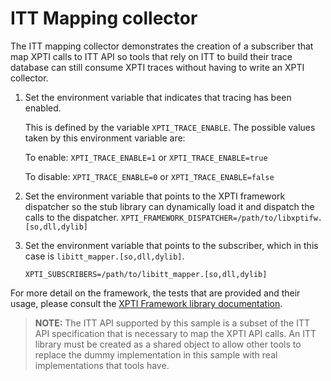 # ITT Mapping collector

The ITT mapping collector demonstrates the creation of a subscriber that map
XPTI calls to ITT API so tools that rely on ITT to build their trace database
can still consume XPTI traces without having to write an XPTI collector.

1. Set the environment variable that indicates that tracing has been enabled.

   This is defined by the variable `XPTI_TRACE_ENABLE`. The possible
   values taken by this environment variable are:

   To enable: `XPTI_TRACE_ENABLE=1` or `XPTI_TRACE_ENABLE=true`

   To disable: `XPTI_TRACE_ENABLE=0` or `XPTI_TRACE_ENABLE=false`

2. Set the environment variable that points to the XPTI framework dispatcher so
   the stub library can dynamically load it and dispatch the calls to the
   dispatcher.
   `XPTI_FRAMEWORK_DISPATCHER=/path/to/libxptifw.[so,dll,dylib]`

3. Set the environment variable that points to the subscriber, which in this
  case is `libitt_mapper.[so,dll,dylib]`.

     `XPTI_SUBSCRIBERS=/path/to/libitt_mapper.[so,dll,dylib]`

For more detail on the framework, the tests that are provided and their usage,
please consult the [XPTI Framework library documentation](doc/XPTI_Framework.md).

> **NOTE:** The ITT API supported by this sample is a subset of the ITT API
> specification that is necessary to map the XPTI API calls. An ITT library
> must be created as a shared object to allow other tools to replace the dummy
> implementation in this sample with real implementations that tools have.